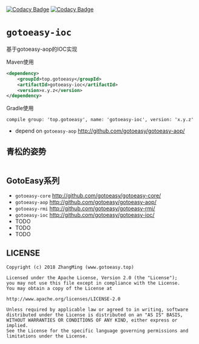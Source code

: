 [![Codacy Badge](https://api.codacy.com/project/badge/Grade/cf34c42bcb7344cf98e42195a1e530a1)](https://www.codacy.com/app/gotoeasy/gotoeasy-ioc?utm_source=github.com&amp;utm_medium=referral&amp;utm_content=gotoeasy/gotoeasy-ioc&amp;utm_campaign=Badge_Grade)
[![Codacy Badge](https://api.codacy.com/project/badge/Coverage/cf34c42bcb7344cf98e42195a1e530a1)](https://www.codacy.com/app/gotoeasy/gotoeasy-ioc?utm_source=github.com&utm_medium=referral&utm_content=gotoeasy/gotoeasy-ioc&utm_campaign=Badge_Coverage)


# `gotoeasy-ioc`
基于gotoeasy-aop的IOC实现


Maven使用
```xml
<dependency>
    <groupId>top.gotoeasy</groupId>
    <artifactId>gotoeasy-ioc</artifactId>
    <version>x.y.z</version>
</dependency>
```

Gradle使用
```
compile group: 'top.gotoeasy', name: 'gotoeasy-ioc', version: 'x.y.z'
```

- depend on `gotoeasy-aop` http://github.com/gotoeasy/gotoeasy-aop/


## 青松的姿势
```java
```






## GotoEasy系列
- `gotoeasy-core` http://github.com/gotoeasy/gotoeasy-core/
- `gotoeasy-aop` http://github.com/gotoeasy/gotoeasy-aop/
- `gotoeasy-rmi` http://github.com/gotoeasy/gotoeasy-rmi/
- `gotoeasy-ioc` http://github.com/gotoeasy/gotoeasy-ioc/
- TODO
- TODO
- TODO

## LICENSE

    Copyright (c) 2018 ZhangMing (www.gotoeasy.top)

    Licensed under the Apache License, Version 2.0 (the "License");
    you may not use this file except in compliance with the License.
    You may obtain a copy of the License at

    http://www.apache.org/licenses/LICENSE-2.0

    Unless required by applicable law or agreed to in writing, software
    distributed under the License is distributed on an "AS IS" BASIS,
    WITHOUT WARRANTIES OR CONDITIONS OF ANY KIND, either express or implied.
    See the License for the specific language governing permissions and
    limitations under the License.

